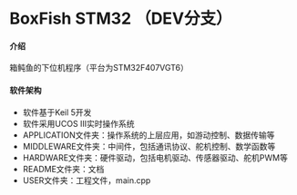 # BoxFish STM32 （DEV分支）

#### 介绍

箱鲀鱼的下位机程序（平台为STM32F407VGT6）

#### 软件架构

- 软件基于Keil 5开发
- 软件采用UCOS III实时操作系统
- APPLICATION文件夹：操作系统的上层应用，如游动控制、数据传输等
- MIDDLEWARE文件夹：中间件，包括通讯协议、舵机控制、数学函数等
- HARDWARE文件夹：硬件驱动，包括电机驱动、传感器驱动、舵机PWM等
- README文件夹：文档
- USER文件夹：工程文件，main.cpp

